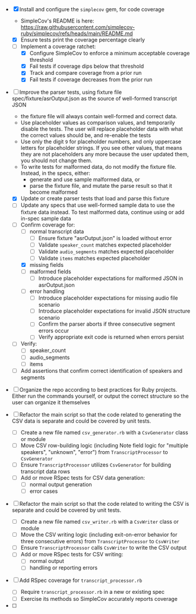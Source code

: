 - [x] Install and configure the `simplecov` gem, for code coverage
  - SimpleCov's README is here: https://raw.githubusercontent.com/simplecov-ruby/simplecov/refs/heads/main/README.md
  - [x] Ensure tests print the coverage percentage clearly
  - [ ] Implement a coverage ratchet:
    - [x] Configure SimpleCov to enforce a minimum acceptable coverage threshold
    - [x] Fail tests if coverage dips below that threshold
    - [x] Track and compare coverage from a prior run
    - [x] Fail tests if coverage decreases from the prior run

- [ ] Improve the parser tests, using fixture file spec/fixture/asrOutput.json as the source of well-formed transcript JSON
  - the fixture file will always contain well-formed and correct data.
  - Use placeholder values as comparison values, and temporarily disable the tests. The user will replace placeholder data with what the correct values should be, and re-enable the tests
  - Use only the digit `9` for placeholder numbers, and only uppercase letters for placeholder strings. If you see other values, that means they are not placeholders any more because the user updated them, you should not change them.
  - To write tests for malformed data, do not modify the fixture file. Instead, in the specs, either:
    - generate and use sample malformed data, or
    - parse the fixture file, and mutate the parse result so that it become malformed
  - [x] Update or create parser tests that load and parse this fixture
  - [ ] Update any specs that use well-formed sample data to use the fixture data instead. To test malformed data, continue using or add in-spec sample data
  - [ ] Confirm coverage for:
    - [ ] normal transcript data
      - [ ] Ensure fixture "asrOutput.json" is loaded without error
      - [ ] Validate `speaker_count` matches expected placeholder
      - [ ] Validate `audio_segments` matches expected placeholder
      - [ ] Validate `items` matches expected placeholder
    - [x] missing fields
    - [ ] malformed fields
      - [ ] Introduce placeholder expectations for malformed JSON in asrOutput.json
    - [ ] error handling
      - [ ] Introduce placeholder expectations for missing audio file scenario
      - [ ] Introduce placeholder expectations for invalid JSON structure scenario
      - [ ] Confirm the parser aborts if three consecutive segment errors occur
      - [ ] Verify appropriate exit code is returned when errors persist
  - [ ] Verify:
    - [ ] speaker_count
    - [ ] audio_segments
    - [ ] items
  - [ ] Add assertions that confirm correct identification of speakers and segments
  
- [ ] Organize the repo according to best practices for Ruby projects. Either run the commands yourself, or output the correct structure so the user can organize it themselves

- [ ] Refactor the main script so that the code related to generating the CSV data is separate and could be covered by unit tests.
  - [ ] Create a new file named `csv_generator.rb` with a `CsvGenerator` class or module
  - [ ] Move CSV row-building logic (including Note field logic for "multiple speakers", "unknown", "error") from `TranscriptProcessor` to `CsvGenerator`
  - [ ] Ensure `TranscriptProcessor` utilizes `CsvGenerator` for building transcript data rows
  - [ ] Add or move RSpec tests for CSV data generation:
    - [ ] normal output generation
    - [ ] error cases

- [ ] Refactor the main script so that the code related to writing the CSV is separate and could be covered by unit tests.
  - [ ] Create a new file named `csv_writer.rb` with a `CsvWriter` class or module
  - [ ] Move the CSV writing logic (including exit-on-error behavior for three consecutive errors) from `TranscriptProcessor` to `CsvWriter`
  - [ ] Ensure `TranscriptProcessor` calls `CsvWriter` to write the CSV output
  - [ ] Add or move RSpec tests for CSV writing:
    - [ ] normal output
    - [ ] handling or reporting errors

- [ ] Add RSpec coverage for `transcript_processor.rb`
  - [ ] Require `transcript_processor.rb` in a new or existing spec
  - [ ] Exercise its methods so SimpleCov accurately reports coverage

- [ ] 
